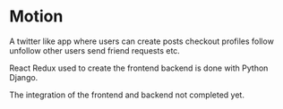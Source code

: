 # Motion

A twitter like app where users can create posts checkout profiles follow unfollow other users send friend requests etc.

React Redux used to create the frontend backend is done with Python Django.

The integration of the frontend and backend not completed yet.
